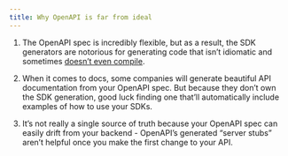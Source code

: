 ```yaml
---
title: Why OpenAPI is far from ideal
---
```


1. The OpenAPI spec is incredibly flexible, but as a result, the SDK generators are notorious for generating code that isn’t idiomatic and sometimes [doesn’t even compile](https://github.com/OpenAPITools/openapi-generator/issues?q=is%3Aissue+%22doesn%27t+compile%22).

2. When it comes to docs, some companies will generate beautiful API documentation from your OpenAPI spec. But because they don’t own the SDK generation, good luck finding one that’ll automatically include examples of how to use your SDKs.

3. It’s not really a single source of truth because your OpenAPI spec can easily drift from your backend - OpenAPI’s generated “server stubs” aren’t helpful once you make the first change to your API.
